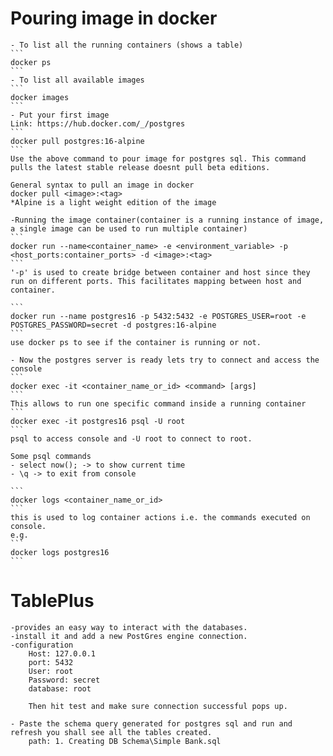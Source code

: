 # Pouring image in docker
    - To list all the running containers (shows a table)
    ```
    docker ps
    ```
    - To list all available images
    ```
    docker images
    ```
    - Put your first image
    Link: https://hub.docker.com/_/postgres
    ```
    docker pull postgres:16-alpine
    ```
    Use the above command to pour image for postgres sql. This command pulls the latest stable release doesnt pull beta editions.

    General syntax to pull an image in docker 
    docker pull <image>:<tag>
    *Alpine is a light weight edition of the image
    
    -Running the image container(container is a running instance of image, a single image can be used to run multiple container)
    ```
    docker run --name<container_name> -e <environment_variable> -p <host_ports:container_ports> -d <image>:<tag>
    ```
    '-p' is used to create bridge between container and host since they run on different ports. This facilitates mapping between host and container.

    ```
    docker run --name postgres16 -p 5432:5432 -e POSTGRES_USER=root -e POSTGRES_PASSWORD=secret -d postgres:16-alpine
    ```
    use docker ps to see if the container is running or not.

    - Now the postgres server is ready lets try to connect and access the console
    ```
    docker exec -it <container_name_or_id> <command> [args]
    ```
    This allows to run one specific command inside a running container
    ```
    docker exec -it postgres16 psql -U root
    ```
    psql to access console and -U root to connect to root.

    Some psql commands
    - select now(); -> to show current time
    - \q -> to exit from console

    ```
    docker logs <container_name_or_id>
    ```
    this is used to log container actions i.e. the commands executed on console.
    e.g.
    ```
    docker logs postgres16
    ```

#   TablePlus 
    -provides an easy way to interact with the databases.
    -install it and add a new PostGres engine connection.
    -configuration
        Host: 127.0.0.1
        port: 5432
        User: root
        Password: secret
        database: root

        Then hit test and make sure connection successful pops up.

    - Paste the schema query generated for postgres sql and run and refresh you shall see all the tables created.
        path: 1. Creating DB Schema\Simple Bank.sql